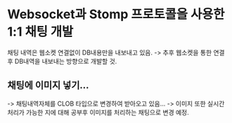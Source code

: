 # Websocket과 Stomp 프로토콜을 사용한 1:1 채팅 개발
채팅 내역은 웹소켓 연결없이 DB내용만을 내보내고 있음.
-> 추후 웹소켓을 통한 연결후 DB내역을 내보내는 방향으로 개발할 것.

## 채팅에 이미지 넣기...
-> 채팅내역자체를 CLOB 타입으로 변경하여 받아오고 있음...
-> 이미지 또한 실시간 처리가 가능한 지에 대해 공부후 이미지를 처리하는 채팅으로 변경 예정.

